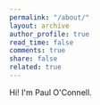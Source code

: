 ```yaml
---
permalink: "/about/"
layout: archive
author_profile: true
read_time: false
comments: true
share: false
related: true
---
```


Hi! I'm Paul O'Connell.
